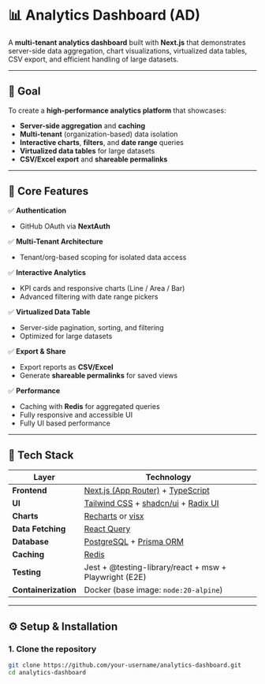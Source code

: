 # 📊 Analytics Dashboard (AD)

A **multi-tenant analytics dashboard** built with **Next.js** that demonstrates server-side data aggregation, chart visualizations, virtualized data tables, CSV export, and efficient handling of large datasets.

---

## 🚀 Goal

To create a **high-performance analytics platform** that showcases:

- **Server-side aggregation** and **caching**
- **Multi-tenant** (organization-based) data isolation
- **Interactive charts**, **filters**, and **date range** queries
- **Virtualized data tables** for large datasets
- **CSV/Excel export** and **shareable permalinks**

---

## 🧩 Core Features

✅ **Authentication**

- GitHub OAuth via **NextAuth**

✅ **Multi-Tenant Architecture**

- Tenant/org-based scoping for isolated data access

✅ **Interactive Analytics**

- KPI cards and responsive charts (Line / Area / Bar)
- Advanced filtering with date range pickers

✅ **Virtualized Data Table**

- Server-side pagination, sorting, and filtering
- Optimized for large datasets

✅ **Export & Share**

- Export reports as **CSV/Excel**
- Generate **shareable permalinks** for saved views

✅ **Performance**

- Caching with **Redis** for aggregated queries
- Fully responsive and accessible UI
- Fully UI based performance

---

## 🧱 Tech Stack

| Layer                | Technology                                                                                                             |
| -------------------- | ---------------------------------------------------------------------------------------------------------------------- |
| **Frontend**         | [Next.js (App Router)](https://nextjs.org/docs/app) + [TypeScript](https://www.typescriptlang.org/)                    |
| **UI**               | [Tailwind CSS](https://tailwindcss.com/) + [shadcn/ui](https://ui.shadcn.com/) + [Radix UI](https://www.radix-ui.com/) |
| **Charts**           | [Recharts](https://recharts.org/en-US/) or [visx](https://airbnb.io/visx/)                                             |
| **Data Fetching**    | [React Query](https://tanstack.com/query/latest)                                                                       |
| **Database**         | [PostgreSQL](https://www.postgresql.org/) + [Prisma ORM](https://www.prisma.io/)                                       |
| **Caching**          | [Redis](https://redis.io/)                                                                                             |
| **Testing**          | Jest + @testing-library/react + msw + Playwright (E2E)                                                                 |
| **Containerization** | Docker (base image: `node:20-alpine`)                                                                                  |

---

## ⚙️ Setup & Installation

### 1. Clone the repository

```bash
git clone https://github.com/your-username/analytics-dashboard.git
cd analytics-dashboard
```
